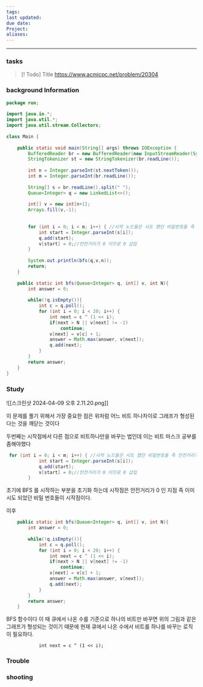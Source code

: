 ```yaml
---
tags: 
last updated: 
due date: 
Project: 
aliases:
---
```

--- 
### tasks

> [! Todo] Title
> https://www.acmicpc.net/problem/20304

### background Information

```java
package run;  
  
import java.io.*;  
import java.util.*;  
import java.util.stream.Collectors;  
  
class Main {  
  
    public static void main(String[] args) throws IOException {  
        BufferedReader br = new BufferedReader(new InputStreamReader(System.in));  
        StringTokenizer st = new StringTokenizer(br.readLine());  
  
        int n = Integer.parseInt(st.nextToken());  
        int m = Integer.parseInt(br.readLine());  
  
        String[] s = br.readLine().split(" ");  
        Queue<Integer> q = new LinkedList<>();  
  
        int[] v = new int[n+1];  
        Arrays.fill(v,-1);  
  
  
        for (int i = 0; i < m; i++) { //시작 노드들은 시도 했던 비밀번호들 즉 안전거리가 0 지점에서 출발한다.  
            int start = Integer.parseInt(s[i]);  
            q.add(start);  
            v[start] = 0;//안전거리가 0 이므로 0 삽입  
        }  
  
        System.out.println(bfs(q,v,n));  
        return;  
    }  
  
    public static int bfs(Queue<Integer> q, int[] v, int N){  
        int answer = 0;  
  
        while(!q.isEmpty()){  
            int c = q.poll();  
            for (int i = 0; i < 20; i++) {  
                int next = c ^ (1 << i);  
                if(next > N || v[next] != -1)  
                    continue;  
                v[next] = v[c] + 1;  
                answer = Math.max(answer, v[next]);  
                q.add(next);  
            }  
        }  
        return answer;  
    }  
}
```

### Study

![[스크린샷 2024-04-09 오후 2.11.20.png]]

이 문제를 풀기 위해서 가장 중요한 점은 위처럼 어느 비트 하나차이로 그래프가 형성된다는 것을 깨닫는 것이다

두번째는 시작점에서 다른 점으로 비트하나만을 바꾸는 법인데 이는 비트 마스크 공부를 좀해야했다



```java
 for (int i = 0; i < m; i++) { //시작 노드들은 시도 했던 비밀번호들 즉 안전거리가 0 지점에서 출발한다.  
            int start = Integer.parseInt(s[i]);  
            q.add(start);  
            v[start] = 0;//안전거리가 0 이므로 0 삽입  
        }  
```

초기에 BFS 를 시작하는 부분을 초기화 하는데 시작점은 안전거리가 0 인 지점 즉 이미 시도 되었던 비밀 번호들이 시작점이다.

이후 
```java
    public static int bfs(Queue<Integer> q, int[] v, int N){  
        int answer = 0;  
  
        while(!q.isEmpty()){  
            int c = q.poll();  
            for (int i = 0; i < 20; i++) {  
                int next = c ^ (1 << i);  
                if(next > N || v[next] != -1)  
                    continue;  
                v[next] = v[c] + 1;  
                answer = Math.max(answer, v[next]);  
                q.add(next);  
            }  
        }  
        return answer;  
    }  
```

BFS 함수이다 이 때 큐에서 나온 수를 기준으로 하나의 비트만 바꾸면 위의 그림과 같은 그래프가 형성되는 것이기 때문에 현재 큐에서 나온 수에서 비트를 하나를 바꾸는 로직이 필요하다.

                int next = c ^ (1 << i);  
### Trouble





### shooting
